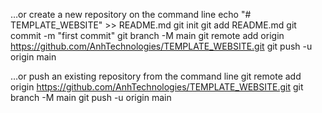 …or create a new repository on the command line
echo "# TEMPLATE_WEBSITE" >> README.md
git init
git add README.md
git commit -m "first commit"
git branch -M main
git remote add origin https://github.com/AnhTechnologies/TEMPLATE_WEBSITE.git
git push -u origin main

…or push an existing repository from the command line
git remote add origin https://github.com/AnhTechnologies/TEMPLATE_WEBSITE.git
git branch -M main
git push -u origin main